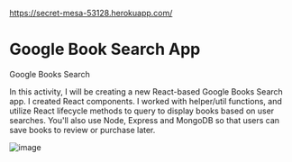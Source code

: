 https://secret-mesa-53128.herokuapp.com/

# Google Book Search App

Google Books Search

In this activity, I will be creating a new React-based Google Books Search app. I created React components. I worked with helper/util functions, and utilize React lifecycle methods to query to display books based on user searches. You'll also use Node, Express and MongoDB so that users can save books to review or purchase later.

![image](https://user-images.githubusercontent.com/46582302/65397654-d96e9980-dd7f-11e9-95d1-2d2925ebdd3b.png)
